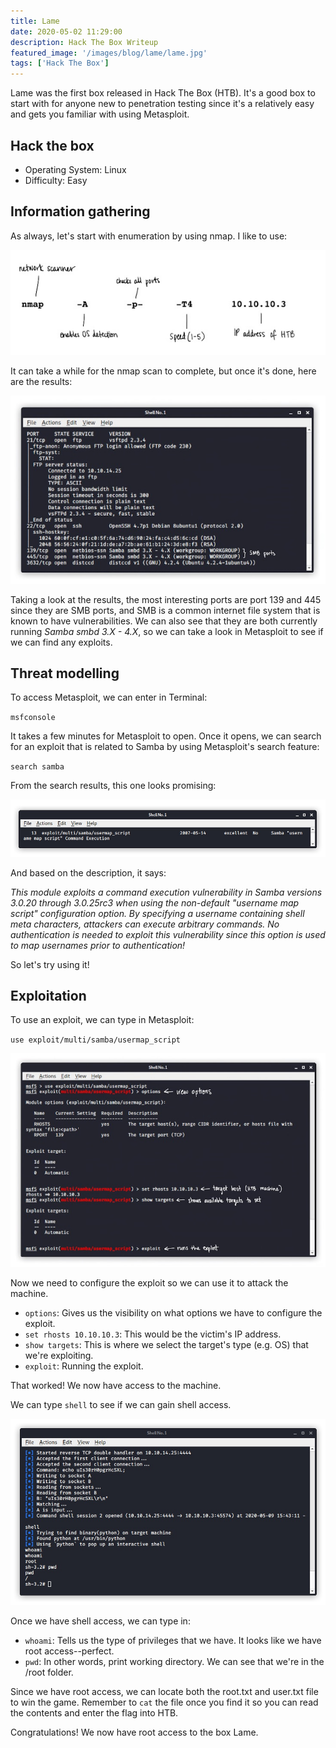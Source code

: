 ```yaml
---
title: Lame
date: 2020-05-02 11:29:00
description: Hack The Box Writeup
featured_image: '/images/blog/lame/lame.jpg'
tags: ['Hack The Box']
---
```


<p>Lame was the first box released in Hack The Box (HTB). It's a good box to start with for anyone new to penetration testing since it's a relatively easy and gets you familiar with using Metasploit.</p>

<h2>Hack the box</h2>

<ul>
	<li>Operating System: Linux</li>
	<li>Difficulty: Easy</li>
</ul>

<h2>Information gathering</h2>

<p>As always, let's start with enumeration by using nmap. I like to use:</p>


<img src="/images/blog/lame/ipaddress.jpg" alt="nmap scan">


<p>It can take a while for the nmap scan to complete, but once it's done, here are the results:</p>


<img src="/images/blog/lame/nmapresults.jpg" alt="nmap results">


<p>Taking a look at the results, the most interesting ports are port 139 and 445 since they are SMB ports, and SMB is a common internet file system that is known to have vulnerabilities. We can also see that they are both currently running <i>Samba smbd 3.X - 4.X</i>, so we can take a look in Metasploit to see if we can find any exploits.</p> 

<h2>Threat modelling</h2>

<p>To access Metasploit, we can enter in Terminal:</p>

<code>msfconsole</code>

<p>It takes a few minutes for Metasploit to open. Once it opens, we can search for an exploit that is related to Samba by using Metasploit's search feature:</p>

<code>search samba</code>

<p>From the search results, this one looks promising:</p>


<img src="/images/blog/lame/exploit.jpg" alt="exploit">


<p>And based on the description, it says:</p>

<p><i>This module exploits a command execution vulnerability in Samba versions 3.0.20 through 3.0.25rc3 when using the non-default "username map script" configuration option. By specifying a username containing shell meta characters, attackers can execute arbitrary commands. No authentication is needed to exploit this vulnerability since this option is used to map usernames prior to authentication!</i></p>

<p>So let's try using it!</p>

<h2>Exploitation</h2>

<p>To use an exploit, we can type in Metasploit:</p>

<code>use exploit/multi/samba/usermap_script</code>


<img src="/images/blog/lame/metasploit.jpg" alt="using metasploit">


<p>Now we need to configure the exploit so we can use it to attack the machine.</p>

<ul>
	<li><code>options</code>: Gives us the visibility on what options we have to configure the exploit.</li>
	<li><code>set rhosts 10.10.10.3</code>: This would be the victim's IP address.</li>
	<li><code>show targets</code>: This is where we select the target's type (e.g. OS) that we're exploiting.</li>
	<li><code>exploit</code>: Running the exploit.</li>
</ul>

<p>That worked! We now have access to the machine.</p>

<p>We can type <code>shell</code> to see if we can gain shell access.</p>


<img src="/images/blog/lame/shell.jpg" alt="obtaining a shell">


<p>Once we have shell access, we can type in:</p>

<ul>
	<li><code>whoami</code>: Tells us the type of privileges that we have. It looks like we have root access--perfect.</li>
	<li><code>pwd</code>: In other words, print working directory. We can see that we're in the /root folder.</li>
</ul>

<p>Since we have root access, we can locate both the root.txt and user.txt file to win the game. Remember to <code>cat</code> the file once you find it so you can read the contents and enter the flag into HTB.</p>

<p>Congratulations! We now have root access to the box Lame.</p>